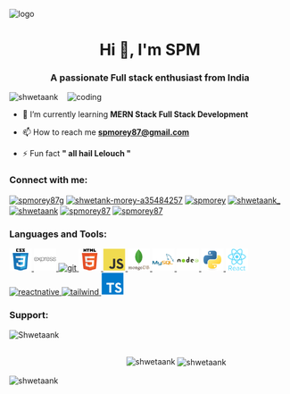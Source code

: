  ![logo](https://github.com/Shwetaank/Shwetaank/blob/main/Github%20banner.png)
 
<h1 align="center">Hi 👋, I'm SPM</h1>
<h3 align="center">A passionate Full stack enthusiast from India</h3>

<img align="right" alt="coding" width="400" src="https://camo.githubusercontent.com/cae12fddd9d6982901d82580bdf321d81fb299141098ca1c2d4891870827bf17/68747470733a2f2f6d69726f2e6d656469756d2e636f6d2f6d61782f313336302f302a37513379765349765f7430696f4a2d5a2e676966">

<p align="left"> <img src="https://komarev.com/ghpvc/?username=shwetaank&label=Profile%20views&color=0e75b6&style=flat" alt="shwetaank" /> </p>

- 🌱 I’m currently learning **MERN Stack Full Stack Development**

- 📫 How to reach me **spmorey87@gmail.com**

- ⚡ Fun fact **" all hail Lelouch "**

<h3 align="left">Connect with me:</h3>
<p align="left">
<a href="https://twitter.com/spmorey87g" target="blank"><img align="center" src="https://raw.githubusercontent.com/rahuldkjain/github-profile-readme-generator/master/src/images/icons/Social/twitter.svg" alt="spmorey87g" height="30" width="40" /></a>
<a href="https://linkedin.com/in/shwetank-morey-a35484257" target="blank"><img align="center" src="https://raw.githubusercontent.com/rahuldkjain/github-profile-readme-generator/master/src/images/icons/Social/linked-in-alt.svg" alt="shwetank-morey-a35484257" height="30" width="40" /></a>
<a href="https://fb.com/spmorey" target="blank"><img align="center" src="https://raw.githubusercontent.com/rahuldkjain/github-profile-readme-generator/master/src/images/icons/Social/facebook.svg" alt="spmorey" height="30" width="40" /></a>
<a href="https://instagram.com/shwetaank_" target="blank"><img align="center" src="https://raw.githubusercontent.com/rahuldkjain/github-profile-readme-generator/master/src/images/icons/Social/instagram.svg" alt="shwetaank_" height="30" width="40" /></a>
<a href="https://www.codechef.com/users/shwetaank" target="blank"><img align="center" src="https://cdn.jsdelivr.net/npm/simple-icons@3.1.0/icons/codechef.svg" alt="shwetaank" height="30" width="40" /></a>
<a href="https://www.hackerrank.com/spmorey87" target="blank"><img align="center" src="https://raw.githubusercontent.com/rahuldkjain/github-profile-readme-generator/master/src/images/icons/Social/hackerrank.svg" alt="spmorey87" height="30" width="40" /></a>
<a href="https://www.leetcode.com/spmorey87" target="blank"><img align="center" src="https://raw.githubusercontent.com/rahuldkjain/github-profile-readme-generator/master/src/images/icons/Social/leet-code.svg" alt="spmorey87" height="30" width="40" /></a>
</p>

<h3 align="left">Languages and Tools:</h3>
<p align="left"> <a href="https://www.w3schools.com/css/" target="_blank" rel="noreferrer"> <img src="https://raw.githubusercontent.com/devicons/devicon/master/icons/css3/css3-original-wordmark.svg" alt="css3" width="40" height="40"/> </a> <a href="https://expressjs.com" target="_blank" rel="noreferrer"> <img src="https://raw.githubusercontent.com/devicons/devicon/master/icons/express/express-original-wordmark.svg" alt="express" width="40" height="40"/> </a> <a href="https://git-scm.com/" target="_blank" rel="noreferrer"> <img src="https://www.vectorlogo.zone/logos/git-scm/git-scm-icon.svg" alt="git" width="40" height="40"/> </a> <a href="https://www.w3.org/html/" target="_blank" rel="noreferrer"> <img src="https://raw.githubusercontent.com/devicons/devicon/master/icons/html5/html5-original-wordmark.svg" alt="html5" width="40" height="40"/> </a> <a href="https://developer.mozilla.org/en-US/docs/Web/JavaScript" target="_blank" rel="noreferrer"> <img src="https://raw.githubusercontent.com/devicons/devicon/master/icons/javascript/javascript-original.svg" alt="javascript" width="40" height="40"/> </a> <a href="https://www.mongodb.com/" target="_blank" rel="noreferrer"> <img src="https://raw.githubusercontent.com/devicons/devicon/master/icons/mongodb/mongodb-original-wordmark.svg" alt="mongodb" width="40" height="40"/> </a> <a href="https://www.mysql.com/" target="_blank" rel="noreferrer"> <img src="https://raw.githubusercontent.com/devicons/devicon/master/icons/mysql/mysql-original-wordmark.svg" alt="mysql" width="40" height="40"/> </a> <a href="https://nodejs.org" target="_blank" rel="noreferrer"> <img src="https://raw.githubusercontent.com/devicons/devicon/master/icons/nodejs/nodejs-original-wordmark.svg" alt="nodejs" width="40" height="40"/> </a> <a href="https://www.python.org" target="_blank" rel="noreferrer"> <img src="https://raw.githubusercontent.com/devicons/devicon/master/icons/python/python-original.svg" alt="python" width="40" height="40"/> </a> <a href="https://reactjs.org/" target="_blank" rel="noreferrer"> <img src="https://raw.githubusercontent.com/devicons/devicon/master/icons/react/react-original-wordmark.svg" alt="react" width="40" height="40"/> </a> <a href="https://reactnative.dev/" target="_blank" rel="noreferrer"> <img src="https://reactnative.dev/img/header_logo.svg" alt="reactnative" width="40" height="40"/> </a> <a href="https://tailwindcss.com/" target="_blank" rel="noreferrer"> <img src="https://www.vectorlogo.zone/logos/tailwindcss/tailwindcss-icon.svg" alt="tailwind" width="40" height="40"/> </a> <a href="https://www.typescriptlang.org/" target="_blank" rel="noreferrer"> <img src="https://raw.githubusercontent.com/devicons/devicon/master/icons/typescript/typescript-original.svg" alt="typescript" width="40" height="40"/> </a> </p>

<h3 align="left">Support:</h3>
<p><a href="https://www.buymeacoffee.com/Shwetaank"> <img align="left" src="https://cdn.buymeacoffee.com/buttons/v2/default-yellow.png" height="50" width="210" alt="Shwetaank" /></a></p><br><br>

<p><img align="left" src="https://github-readme-stats.vercel.app/api/top-langs?username=shwetaank&show_icons=true&locale=en&layout=compact" alt="shwetaank" /></p>

<p>&nbsp;<img align="center" src="https://github-readme-stats.vercel.app/api?username=shwetaank&show_icons=true&locale=en" alt="shwetaank" /></p>

<p><img align="center" src="https://github-readme-streak-stats.herokuapp.com/?user=shwetaank&" alt="shwetaank" /></p>


